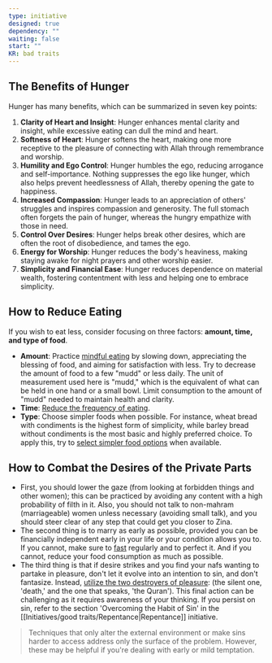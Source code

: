 ```yaml
---
type: initiative
designed: true
dependency: ""
waiting: false
start: ""
KR: bad traits
---
```


## The Benefits of Hunger

Hunger has many benefits, which can be summarized in seven key points:

1. **Clarity of Heart and Insight**: Hunger enhances mental clarity and insight, while excessive eating can dull the mind and heart.
2. **Softness of Heart**: Hunger softens the heart, making one more receptive to the pleasure of connecting with Allah through remembrance and worship.
3. **Humility and Ego Control**: Hunger humbles the ego, reducing arrogance and self-importance. Nothing suppresses the ego like hunger, which also helps prevent heedlessness of Allah, thereby opening the gate to happiness.
4. **Increased Compassion**: Hunger leads to an appreciation of others' struggles and inspires compassion and generosity. The full stomach often forgets the pain of hunger, whereas the hungry empathize with those in need.
5. **Control Over Desires**: Hunger helps break other desires, which are often the root of disobedience, and tames the ego.
6. **Energy for Worship**: Hunger reduces the body's heaviness, making staying awake for night prayers and other worship easier.
7. **Simplicity and Financial Ease**: Hunger reduces dependence on material wealth, fostering contentment with less and helping one to embrace simplicity.

## How to Reduce Eating

If you wish to eat less, consider focusing on three factors: **amount, time, and type of food**.

* **Amount**: Practice [mindful eating](Processes/Renew%20your%20intentions%20and%20say%20basmalla.md) by slowing down, appreciating the blessing of food, and aiming for satisfaction with less. Try to decrease the amount of food to a few "mudd" or less daily. The unit of measurement used here is "mudd," which is the equivalent of what can be held in one hand or a small bowl. Limit consumption to the amount of "mudd" needed to maintain health and clarity.
* **Time**: [Reduce the frequency of eating](Processes/Reduce%20time%20spend%20eating.md).
* **Type**: Choose simpler foods when possible. For instance, wheat bread with condiments is the highest form of simplicity, while barley bread without condiments is the most basic and highly preferred choice. To apply this, try to [select simpler food options](Processes/Decrease%20attachment%20to%20a%20type%20of%20food.md) when available.

## How to Combat the Desires of the Private Parts

* First, you should lower the gaze (from looking at forbidden things and other women); this can be practiced by avoiding any content with a high probability of filth in it. Also, you should not talk to non-mahram (marriageable) women unless necessary (avoiding small talk), and you should steer clear of any step that could get you closer to Zina.
* The second thing is to marry as early as possible, provided you can be financially independent early in your life or your condition allows you to. If you cannot, make sure to [fast](Initiatives/worship/Fasting.md) regularly and to perfect it. And if you cannot, reduce your food consumption as much as possible.
* The third thing is that if desire strikes and you find your nafs wanting to partake in pleasure, don't let it evolve into an intention to sin, and don't fantasize. Instead, [utilize the two destroyers of pleasure](Processes/Stop%20yourself%20during%20sin.md): (the silent one, 'death,' and the one that speaks, 'the Quran'). This final action can be challenging as it requires awareness of your thinking. If you persist on sin, refer to the section 'Overcoming the Habit of Sin' in the [[Initiatives/good traits/Repentance|Repentance]] initiative.

> Techniques that only alter the external environment or make sins harder to access address only the surface of the problem. However, these may be helpful if you're dealing with early or mild temptation.
